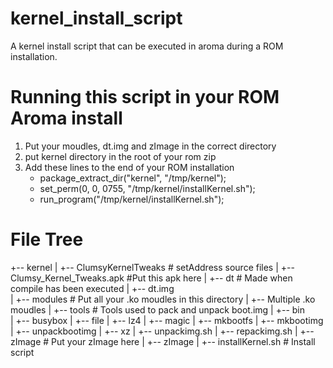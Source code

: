 # kernel_install_script
A kernel install script that can be executed in aroma during a ROM installation.

# Running this script in your ROM Aroma install
1. Put your moudles, dt.img and zImage in the correct directory
2. put kernel directory in the root of your rom zip
3. Add these lines to the end of your ROM installation
	- package_extract_dir("kernel", "/tmp/kernel");
	- set_perm(0, 0, 0755, "/tmp/kernel/installKernel.sh");
	- run_program("/tmp/kernel/installKernel.sh");
	
# File Tree
+-- kernel
|    +-- ClumsyKernelTweaks             # setAddress source files
|        +-- Clumsy_Kernel_Tweaks.apk   #Put this apk here
|    +-- dt                         	# Made when compile has been executed
|        +-- dt.img             
|    +-- modules                     	# Put all your .ko moudles in this directory
|        +-- Multiple .ko moudles
|    +-- tools                     		# Tools used to pack and unpack boot.img
|        +-- bin                 	
|			+-- busybox
|			+-- file
|			+-- lz4
|			+-- magic
|			+-- mkbootfs
|			+-- mkbootimg
|			+-- unpackbootimg
|			+-- xz
|        +-- unpackimg.sh 
|        +-- repackimg.sh 
|    +-- zImage                     	# Put your zImage here
|        +-- zImage
|    +-- installKernel.sh               # Install script